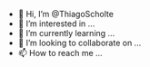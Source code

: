 - 👋 Hi, I’m @ThiagoScholte
- 👀 I’m interested in ...
- 🌱 I’m currently learning ...
- 💞️ I’m looking to collaborate on ...
- 📫 How to reach me ...


<!---
ThiagoScholte/ThiagoScholte is a ✨ special ✨ repository because its `README.md` (this file) appears on your GitHub profile.
You can click the Preview link to take a look at your changes.
--->
